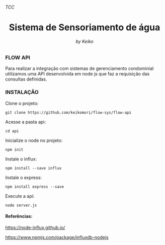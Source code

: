 <h6>TCC</h6>
<h1 align="center"> Sistema de Sensoriamento de água </h1>
<h6 align="center">by Keiko</h6>

<h3> FLOW API </h3>

Para realizar a integração com sistemas de gerenciamento condominial utilizamos uma API desenvolvida em node js que faz a requisição das consultas definidas.

<h3> INSTALAÇÃO </h3>

Clone o projeto:

```
git clone https://github.com/keikomori/flow-sys/flow-api
```

Acesse a pasta api:

```
cd api
```

Inicialize o node no projeto:

```
npm init
```

Instale o influx:

```
npm install --save influx
```

Instale o express:

```
npm install express --save
```

Execute a api:

```
node server.js
```


<h4>Referências:</h4>

https://node-influx.github.io/

https://www.npmjs.com/package/influxdb-nodejs

